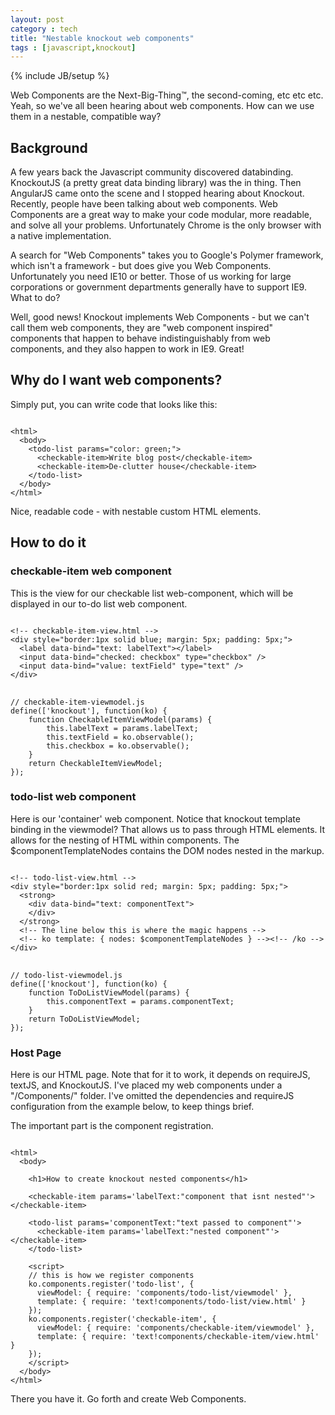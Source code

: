 ```yaml
---
layout: post
category : tech
title: "Nestable knockout web components"
tags : [javascript,knockout]
---
```

{% include JB/setup %}

Web Components are the Next-Big-Thing&trade;, the second-coming, etc etc etc. Yeah, so we've all been hearing about web components. How can we use them in a nestable, compatible way? 

<!--more-->

## Background ##

A few years back the Javascript community discovered databinding. KnockoutJS (a pretty great data binding library) was the in thing. Then AngularJS came onto the scene and I stopped hearing about Knockout. Recently, people have been talking about web components. Web Components are a great way to make your code modular, more readable, and solve all your problems. Unfortunately Chrome is the only browser with a native implementation.

A search for "Web Components" takes you to Google's Polymer framework, which isn't a framework - but does give you Web Components. Unfortunately you need IE10 or better. Those of us working for large corporations or government departments generally have to support IE9. What to do?

Well, good news! Knockout implements Web Components - but we can't call them web components, they are "web component inspired" components that happen to behave indistinguishably from web components, and they also happen to work in IE9. Great!

## Why do I want web components? ##  

Simply put, you can write code that looks like this:

<pre><code class="language-markup">
&lt;html&gt;
  &lt;body&gt;
    &lt;todo-list params="color: green;"&gt;
      &lt;checkable-item&gt;Write blog post&lt;/checkable-item&gt;
      &lt;checkable-item&gt;De-clutter house&lt;/checkable-item&gt;
    &lt;/todo-list&gt;
  &lt;/body&gt;
&lt;/html&gt;
</code></pre>

Nice, readable code - with nestable custom HTML elements.

## How to do it ##

### checkable-item web component ###

This is the view for our checkable list web-component, which will be displayed in our to-do list web component.

<pre><code class="language-markup">
&lt;!-- checkable-item-view.html --&gt;
&lt;div style="border:1px solid blue; margin: 5px; padding: 5px;"&gt;
  &lt;label data-bind="text: labelText"&gt;&lt;/label&gt;
  &lt;input data-bind="checked: checkbox" type="checkbox" /&gt;
  &lt;input data-bind="value: textField" type="text" /&gt;
&lt;/div&gt;
</code>
<code class="language-javascript">
// checkable-item-viewmodel.js
define(['knockout'], function(ko) {
    function CheckableItemViewModel(params) {
        this.labelText = params.labelText;
        this.textField = ko.observable();
        this.checkbox = ko.observable();
    }
    return CheckableItemViewModel;
});
</code></pre>

### todo-list web component ###

Here is our 'container' web component. Notice that knockout template binding in the viewmodel? That allows us to pass through HTML elements. It allows for the nesting of HTML within components. The $componentTemplateNodes contains the DOM nodes nested in the markup.

<pre><code class="language-markup">
&lt;!-- todo-list-view.html --&gt;
&lt;div style="border:1px solid red; margin: 5px; padding: 5px;"&gt;
  &lt;strong&gt;
    &lt;div data-bind="text: componentText"&gt;
    &lt;/div&gt;
  &lt;/strong&gt;
  &lt;!-- The line below this is where the magic happens --&gt;
  &lt;!-- ko template: { nodes: $componentTemplateNodes } --&gt;&lt;!-- /ko --&gt;
&lt;/div&gt;
</code>
<code class="language-javascript">
// todo-list-viewmodel.js
define(['knockout'], function(ko) {
    function ToDoListViewModel(params) {
        this.componentText = params.componentText;
    }
    return ToDoListViewModel;
});
</code></pre>

### Host Page ###

Here is our HTML page. Note that for it to work, it depends on requireJS, textJS, and KnockoutJS. I've placed my web components under a "/Components/" folder. I've omitted the dependencies and requireJS configuration from the example below, to keep things brief.

The important part is the component registration.

<pre><code class="language-markup">
&lt;html&gt;
  &lt;body&gt;

    &lt;h1&gt;How to create knockout nested components&lt;/h1&gt;

    &lt;checkable-item params='labelText:"component that isnt nested"'&gt;&lt;/checkable-item&gt;

    &lt;todo-list params='componentText:"text passed to component"'&gt;
      &lt;checkable-item params='labelText:"nested component"'&gt;&lt;/checkable-item&gt;
    &lt;/todo-list&gt;

    &lt;script&gt;
    // this is how we register components
    ko.components.register('todo-list', {
      viewModel: { require: 'components/todo-list/viewmodel' },
      template: { require: 'text!components/todo-list/view.html' }
    });
    ko.components.register('checkable-item', {
      viewModel: { require: 'components/checkable-item/viewmodel' },
      template: { require: 'text!components/checkable-item/view.html' }
    });
    &lt;/script&gt;
  &lt;/body&gt;
&lt;/html&gt;
</code></pre>

There you have it. Go forth and create Web Components.
